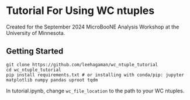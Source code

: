 
# Tutorial For Using WC ntuples

Created for the September 2024 MicroBooNE Analysis Workshop at the University of Minnesota.

## Getting Started

```
git clone https://github.com/leehagaman/wc_ntuple_tutorial
cd wc_ntuple_tutorial
pip install requirements.txt # or installing with conda/pip: jupyter matplotlib numpy pandas uproot tqdm
```

In tutorial.ipynb, change `wc_file_location` to the path to your WC ntuples.
